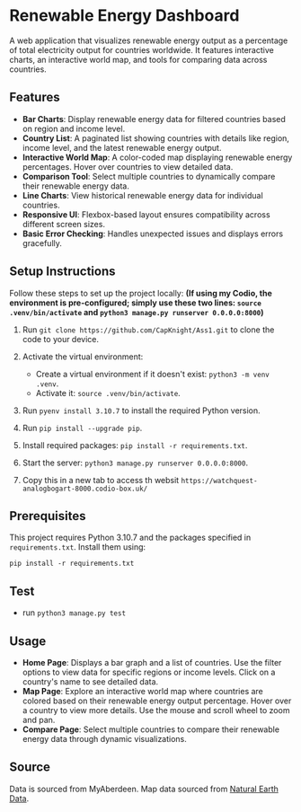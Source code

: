 # Renewable Energy Dashboard

A web application that visualizes renewable energy output as a percentage of total electricity output for countries worldwide. It features interactive charts, an interactive world map, and tools for comparing data across countries.

## Features

- **Bar Charts**: Display renewable energy data for filtered countries based on region and income level.
- **Country List**: A paginated list showing countries with details like region, income level, and the latest renewable energy output.
- **Interactive World Map**: A color-coded map displaying renewable energy percentages. Hover over countries to view detailed data.
- **Comparison Tool**: Select multiple countries to dynamically compare their renewable energy data.
- **Line Charts**: View historical renewable energy data for individual countries.
- **Responsive UI**: Flexbox-based layout ensures compatibility across different screen sizes.
- **Basic Error Checking**: Handles unexpected issues and displays errors gracefully.

## Setup Instructions

Follow these steps to set up the project locally:
**(If using my Codio, the environment is pre-configured; simply use these two lines: `source .venv/bin/activate` and `python3 manage.py runserver 0.0.0.0:8000`)**

1. Run `git clone https://github.com/CapKnight/Ass1.git` to clone the code to your device.

2. Activate the virtual environment:
   - Create a virtual environment if it doesn't exist: `python3 -m venv .venv`.
   - Activate it: `source .venv/bin/activate`.

2. Run `pyenv install 3.10.7` to install the required Python version.

4. Run `pip install --upgrade pip`.

6. Install required packages: `pip install -r requirements.txt`.

7. Start the server: `python3 manage.py runserver 0.0.0.0:8000`.

8. Copy this in a new tab to access th websit `https://watchquest-analogbogart-8000.codio-box.uk/`

## Prerequisites

This project requires Python 3.10.7 and the packages specified in `requirements.txt`. Install them using:
```
pip install -r requirements.txt
```

## Test

- run `python3 manage.py test`


## Usage

- **Home Page**: Displays a bar graph and a list of countries. Use the filter options to view data for specific regions or income levels. Click on a country's name to see detailed data.
- **Map Page**: Explore an interactive world map where countries are colored based on their renewable energy output percentage. Hover over a country to view more details. Use the mouse and scroll wheel to zoom and pan.
- **Compare Page**: Select multiple countries to compare their renewable energy data through dynamic visualizations.

## Source

Data is sourced from MyAberdeen.
Map data sourced from [Natural Earth Data](https://www.naturalearthdata.com/downloads/110m-cultural-vectors/).
